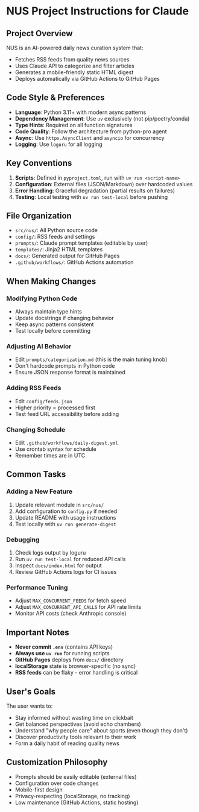 # NUS Project Instructions for Claude

## Project Overview

NUS is an AI-powered daily news curation system that:
- Fetches RSS feeds from quality news sources
- Uses Claude API to categorize and filter articles
- Generates a mobile-friendly static HTML digest
- Deploys automatically via GitHub Actions to GitHub Pages

## Code Style & Preferences

- **Language**: Python 3.11+ with modern async patterns
- **Dependency Management**: Use `uv` exclusively (not pip/poetry/conda)
- **Type Hints**: Required on all function signatures
- **Code Quality**: Follow the architecture from python-pro agent
- **Async**: Use `httpx.AsyncClient` and `asyncio` for concurrency
- **Logging**: Use `loguru` for all logging

## Key Conventions

1. **Scripts**: Defined in `pyproject.toml`, run with `uv run <script-name>`
2. **Configuration**: External files (JSON/Markdown) over hardcoded values
3. **Error Handling**: Graceful degradation (partial results on failures)
4. **Testing**: Local testing with `uv run test-local` before pushing

## File Organization

- `src/nus/`: All Python source code
- `config/`: RSS feeds and settings
- `prompts/`: Claude prompt templates (editable by user)
- `templates/`: Jinja2 HTML templates
- `docs/`: Generated output for GitHub Pages
- `.github/workflows/`: GitHub Actions automation

## When Making Changes

### Modifying Python Code
- Always maintain type hints
- Update docstrings if changing behavior
- Keep async patterns consistent
- Test locally before committing

### Adjusting AI Behavior
- Edit `prompts/categorization.md` (this is the main tuning knob)
- Don't hardcode prompts in Python code
- Ensure JSON response format is maintained

### Adding RSS Feeds
- Edit `config/feeds.json`
- Higher priority = processed first
- Test feed URL accessibility before adding

### Changing Schedule
- Edit `.github/workflows/daily-digest.yml`
- Use crontab syntax for schedule
- Remember times are in UTC

## Common Tasks

### Adding a New Feature
1. Update relevant module in `src/nus/`
2. Add configuration to `config.py` if needed
3. Update README with usage instructions
4. Test locally with `uv run generate-digest`

### Debugging
1. Check logs output by loguru
2. Run `uv run test-local` for reduced API calls
3. Inspect `docs/index.html` for output
4. Review GitHub Actions logs for CI issues

### Performance Tuning
- Adjust `MAX_CONCURRENT_FEEDS` for fetch speed
- Adjust `MAX_CONCURRENT_API_CALLS` for API rate limits
- Monitor API costs (check Anthropic console)

## Important Notes

- **Never commit `.env`** (contains API keys)
- **Always use `uv run`** for running scripts
- **GitHub Pages** deploys from `docs/` directory
- **localStorage** state is browser-specific (no sync)
- **RSS feeds** can be flaky - error handling is critical

## User's Goals

The user wants to:
- Stay informed without wasting time on clickbait
- Get balanced perspectives (avoid echo chambers)
- Understand "why people care" about sports (even though they don't)
- Discover productivity tools relevant to their work
- Form a daily habit of reading quality news

## Customization Philosophy

- Prompts should be easily editable (external files)
- Configuration over code changes
- Mobile-first design
- Privacy-respecting (localStorage, no tracking)
- Low maintenance (GitHub Actions, static hosting)
